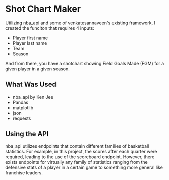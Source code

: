 # Shot Chart Maker
Utilizing nba_api and some of venkatesannaveen's existing framework, I created the funciton that requires 4 inputs:
* Player first name
* Player last name
* Team
* Season

And from there, you have a shotchart showing Field Goals Made (FGM) for a given player in a given season.

## What Was Used

* nba_api by Ken Jee
* Pandas
* matplotlib
* json
* requests

	
## Using the API
nba_api utilizes endpoints that contain different families of basketball statistics. For example, in this project, the scores after each quarter were required, leading to the use of the scoreboard endpoint. However, there exists endpoints for virtually any family of statistics ranging from the defensive stats of a player in a certain game to something more general like franchise leaders. 
